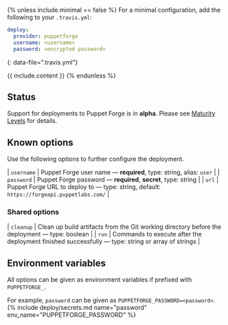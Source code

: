 {% unless include.minimal == false %}
For a minimal configuration, add the following to your `.travis.yml`:

```yaml
deploy:
  provider: puppetforge
  username: <username>
  password: <encrypted password>
```
{: data-file=".travis.yml"}



{{ include.content }}
{% endunless %}

## Status

Support for deployments to Puppet Forge is in **alpha**. Please see [Maturity Levels](/user/deployment-v2#maturity-levels) for details.
## Known options

Use the following options to further configure the deployment.

| `username` | Puppet Forge user name &mdash; **required**, type: string, alias: `user` |
| `password` | Puppet Forge password &mdash; **required**, **secret**, type: string |
| `url` | Puppet Forge URL to deploy to &mdash; type: string, default: `https://forgeapi.puppetlabs.com/` |

### Shared options

| `cleanup` | Clean up build artifacts from the Git working directory before the deployment &mdash; type: boolean |
| `run` | Commands to execute after the deployment finished successfully &mdash; type: string or array of strings |

## Environment variables

All options can be given as environment variables if prefixed with `PUPPETFORGE_`.

For example, `password` can be given as `PUPPETFORGE_PASSWORD=<password>`.
{% include deploy/secrets.md name="password" env_name="PUPPETFORGE_PASSWORD" %}